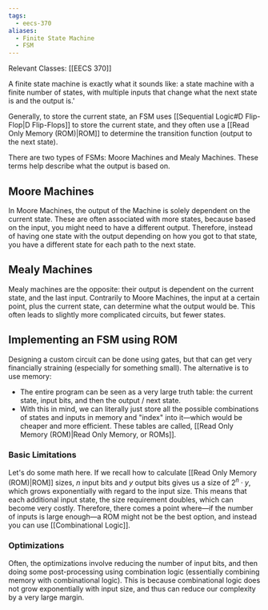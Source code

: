 ```yaml
---
tags:
  - eecs-370
aliases:
  - Finite State Machine
  - FSM
---
```

Relevant Classes: [[EECS 370]]

A finite state machine is exactly what it sounds like: a state machine with a finite number of states, with multiple inputs that change what the next state is and the output is.'

Generally, to store the current state, an FSM uses [[Sequential Logic#D Flip-Flop|D Flip-Flops]] to store the current state, and they often use a [[Read Only Memory (ROM)|ROM]] to determine the transition function (output to the next state). 

There are two types of FSMs: Moore Machines and Mealy Machines. These terms help describe what the output is based on.

## Moore Machines

In Moore Machines, the output of the Machine is solely dependent on the current state. These are often associated with more states, because based on the input, you might need to have a different output. Therefore, instead of having one state with the output depending on how you got to that state, you have a different state for each path to the next state.

## Mealy Machines

Mealy machines are the opposite: their output is dependent on the current state, and the last input. Contrarily to Moore Machines, the input at a certain point, plus the current state, can determine what the output would be. This often leads to slightly more complicated circuits, but fewer states.

## Implementing an FSM using ROM

Designing a custom circuit can be done using gates, but that can get very financially straining (especially for something small). The alternative is to use memory:

- The entire program can be seen as a very large truth table: the current state, input bits, and then the output / next state.
- With this in mind, we can literally just store all the possible combinations of states and inputs in memory and "index" into it—which would be cheaper and more efficient. These tables are called, [[Read Only Memory (ROM)|Read Only Memory, or ROMs]].

### Basic Limitations

Let's do some math here. If we recall how to calculate [[Read Only Memory (ROM)|ROM]] sizes, $n$ input bits and $y$ output bits gives us a size of $2^n \cdot y$, which grows exponentially with regard to the input size. This means that each additional input state, the size requirement doubles, which can become very costly. Therefore, there comes a point where—if the number of inputs is large enough—a ROM might not be the best option, and instead you can use [[Combinational Logic]].

### Optimizations

Often, the optimizations involve reducing the number of input bits, and then doing some post-processing using combination logic (essentially combining memory with combinational logic). This is because combinational logic does not grow exponentially with input size, and thus can reduce our complexity by a very large margin.